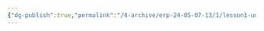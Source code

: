 ```yaml
---
{"dg-publish":true,"permalink":"/4-archive/erp-24-05-07-13/1/lesson1-understannding-principles-and-tools-for-demand-planning/"}
---
```


